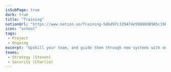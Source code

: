 ```yaml
---
isSubPage: true
dark: true
title: "Training"
notionUrl: "https://www.notion.so/Training-5dbd97c329474e59888d8985c19b2cfd"
icon: "school"
tags: 
 - Project
 - Ongoing
excerpt: "Upskill your team, and guide them through new systems with our friendly, approachable training sessions."
teams: 
 - Strategy (Steven)
 - Security (Charlie)
---
```


